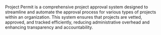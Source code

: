 Project Permit is a comprehensive project approval system designed to streamline and automate the approval process for various types of projects within an organization. This system ensures that projects are vetted, approved, and tracked efficiently, reducing administrative overhead and enhancing transparency and accountability.
